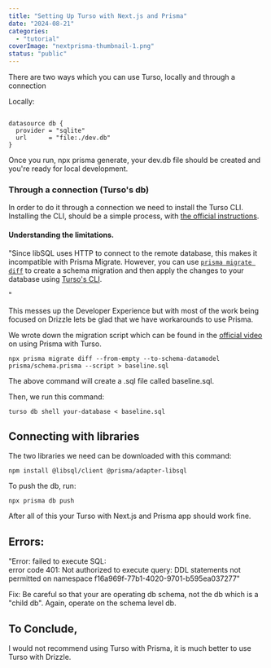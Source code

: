 ```yaml
---
title: "Setting Up Turso with Next.js and Prisma"
date: "2024-08-21"
categories: 
  - "tutorial"
coverImage: "nextprisma-thumbnail-1.png"
status: "public"
---
```


There are two ways which you can use Turso, locally and through a connection

Locally:

```

datasource db {
  provider = "sqlite"
  url      = "file:./dev.db"
}
```

Once you run, npx prisma generate, your dev.db file should be created and you're ready for local development.

### Through a connection (Turso's db)

In order to do it through a connection we need to install the Turso CLI. Installing the CLI, should be a simple process, with [the official instructions](https://docs.turso.tech/cli/introduction).

#### Understanding the limitations.

"Since libSQL uses HTTP to connect to the remote database, this makes it incompatible with Prisma Migrate. However, you can use [`prisma migrate diff`](https://www.prisma.io/docs/orm/reference/prisma-cli-reference#migrate-diff) to create a schema migration and then apply the changes to your database using [Turso's CLI](https://docs.turso.tech/reference/turso-cli).

"

This messes up the Developer Experience but with most of the work being focused on Drizzle lets be glad that we have workarounds to use Prisma.

We wrote down the migration script which can be found in the [official video](https://youtu.be/YX30LmRip6M?si=YbBULRYV8a6DqBle&t=113) on using Prisma with Turso.

```
npx prisma migrate diff --from-empty --to-schema-datamodel prisma/schema.prisma --script > baseline.sql
```

The above command will create a .sql file called baseline.sql.

Then, we run this command:

```
turso db shell your-database < baseline.sql
```

## Connecting with libraries

The two libraries we need can be downloaded with this command:

```
npm install @libsql/client @prisma/adapter-libsql
```

To push the db, run:

```
npx prisma db push 
```

After all of this your Turso with Next.js and Prisma app should work fine.

## Errors:

"Error: failed to execute SQL:  
error code 401: Not authorized to execute query: DDL statements not permitted on namespace f16a969f-77b1-4020-9701-b595ea037277"

Fix: Be careful so that your are operating db schema, not the db which is a "child db". Again, operate on the schema level db.

## To Conclude,

I would not recommend using Turso with Prisma, it is much better to use Turso with Drizzle.
